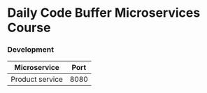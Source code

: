 # Daily Code Buffer Microservices Course

### Development


| Microservice | Port |
| ----------- | ----------- |
| Product service | 8080 |